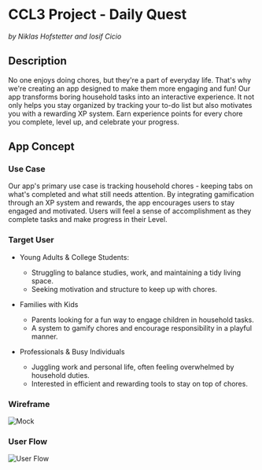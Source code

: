 # CCL3 Project - Daily Quest
_by Niklas Hofstetter and Iosif Cicio_
<br>
## Description
No one enjoys doing chores, but they're a part of everyday life. That's why we're creating an app designed to make them more engaging and fun! Our app transforms boring household tasks into an interactive experience. It not only helps you stay organized by tracking your to-do list but also motivates you with a rewarding XP system. Earn experience points for every chore you complete, level up, and celebrate your progress.
<br>
## App Concept
### Use Case
Our app's primary use case is tracking household chores - keeping tabs on what's completed and what still needs attention. By integrating gamification through an XP system and rewards, the app encourages users to stay engaged and motivated. Users will feel a sense of accomplishment as they complete tasks and make progress in their Level. 
<br>
### Target User
- Young Adults & College Students:
  - Struggling to balance studies, work, and maintaining a tidy living space.
  - Seeking motivation and structure to keep up with chores.


- Families with Kids
  - Parents looking for a fun way to engage children in household tasks.
  - A system to gamify chores and encourage responsibility in a playful manner.


- Professionals & Busy Individuals
  - Juggling work and personal life, often feeling overwhelmed by household duties.
  - Interested in efficient and rewarding tools to stay on top of chores.



### Wireframe
![Mock](https://github.com/user-attachments/assets/35f1ef79-2620-4e8e-be61-d4ece6faeaf6)

### User Flow
![User Flow](https://github.com/user-attachments/assets/dfb74f40-a63d-4987-8929-dc5c651fd40e)

